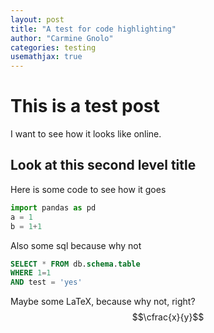 ```yaml
---
layout: post
title: "A test for code highlighting"
author: "Carmine Gnolo"
categories: testing
usemathjax: true
---
```


# This is a test post
I want to see how it looks like online. 
## Look at this second level title
Here is some code to see how it goes
```python
import pandas as pd
a = 1
b = 1+1
```
Also some sql because why not
```sql
SELECT * FROM db.schema.table
WHERE 1=1
AND test = 'yes'
```
Maybe some LaTeX, because why not, right?
$$\cfrac{x}{y}$$